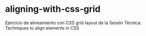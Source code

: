 # aligning-with-css-grid
Ejercicio de alineamiento con CSS grid layout de la Sesión Técnica: Techniques to align elements in CSS
